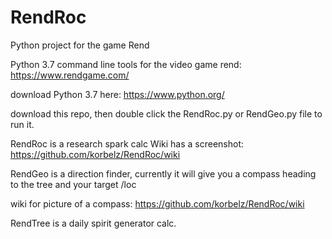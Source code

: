 # RendRoc
Python project for the game Rend

Python 3.7 command line tools for the video game rend: https://www.rendgame.com/

download Python 3.7 here: https://www.python.org/

download this repo, then double click the RendRoc.py or RendGeo.py file to run it. 

RendRoc is a research spark calc
Wiki has a screenshot: https://github.com/korbelz/RendRoc/wiki

RendGeo is a direction finder, currently it will give you a compass heading to the tree and your target /loc

wiki for picture of a compass: https://github.com/korbelz/RendRoc/wiki

RendTree is a daily spirit generator calc. 

